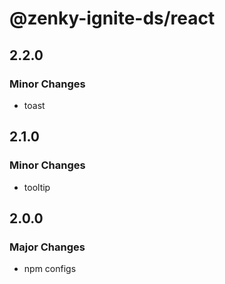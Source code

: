 # @zenky-ignite-ds/react

## 2.2.0

### Minor Changes

- toast

## 2.1.0

### Minor Changes

- tooltip

## 2.0.0

### Major Changes

- npm configs
